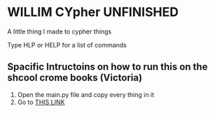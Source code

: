 # WILLIM CYpher **UNFINISHED**
A little thing I made to cypher things 

Type HLP or HELP for a list of commands 

## Spacific Intructoins on how to run this on the shcool crome books (Victoria)

1. Open the main.py file and copy every thing in it
2. Go to [THIS LINK]()
